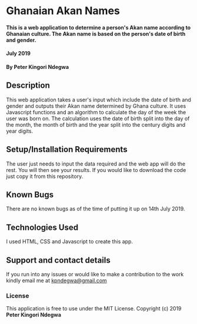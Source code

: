 # Ghanaian Akan Names
#### This is a web application to determine a person's Akan name according to Ghanaian culture. The Akan name is based on the person's date of birth and gender.
#### July 2019
#### By **Peter Kingori Ndegwa**
## Description
This web application takes a user's input which include the date of birth and gender and outputs their Akan name determined by Ghana culture. It uses Javascript functions and an algorithm to calculate the day of the week the user was born on. The calculation uses the date of birth split into the day of the month, the month of birth and the year split into the century digits and year digits.
## Setup/Installation Requirements
The user just needs to input the data required and the web app will do the rest. You will then see your results. If you would like to download the code just copy it from this repository.
## Known Bugs
There are no known bugs as of the time of putting it up on 14th July 2019.
## Technologies Used
I used HTML, CSS and Javascript to create this app.
## Support and contact details
If you run into any issues or would like to make a contribution to the work kindly email me at kpndegwa@gmail.com
### License
This application is free to use under the MIT License.
Copyright (c) 2019 **Peter Kingori Ndegwa**